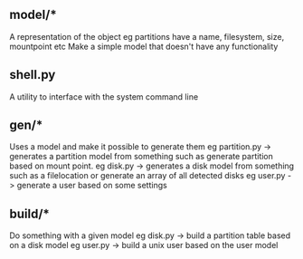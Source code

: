## model/*
A representation of the object eg partitions have a name, filesystem, size, mountpoint etc
Make a simple model that doesn't have any functionality

## shell.py
A utility to interface with the system command line

## gen/*
Uses a model and make it possible to generate them
eg partition.py -> generates a partition model from something such as generate partition based on mount point.
eg disk.py -> generates a disk model from something such as a filelocation or generate an array of all detected disks
eg user.py -> generate a user based on some settings

## build/*
Do something with a given model
eg disk.py -> build a partition table based on a disk model
eg user.py -> build a unix user based on the user model

